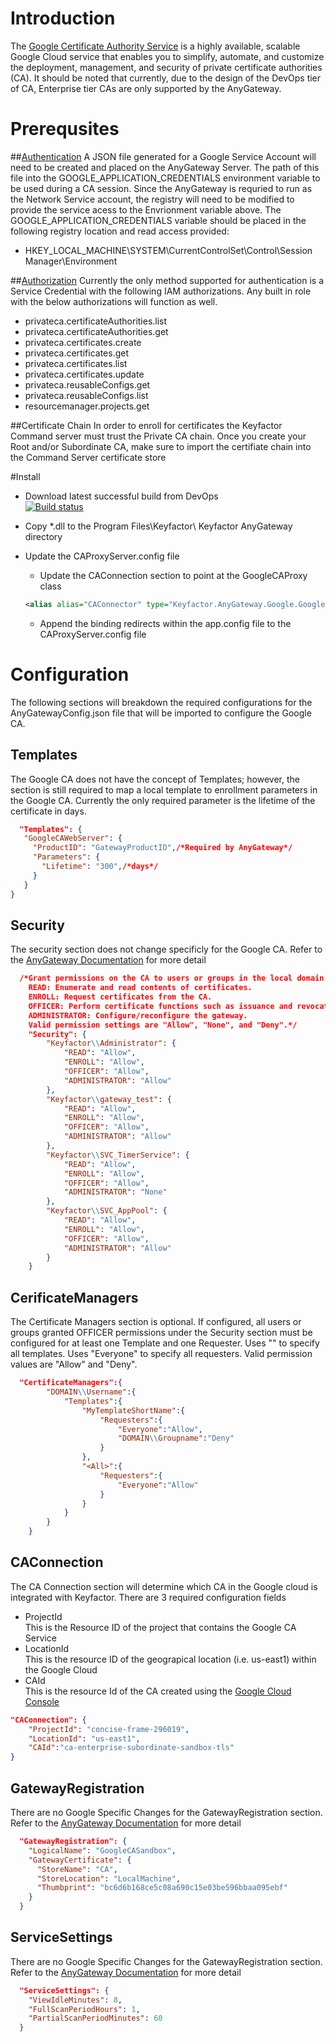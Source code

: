 # Introduction 
The  [Google Certificate Authority Service](https://cloud.google.com/certificate-authority-service) is a highly available, scalable Google Cloud service that enables you to simplify, automate, and customize the deployment, management, and security of private certificate authorities (CA).
It should be noted that currently, due to the design of the DevOps tier of CA, Enterprise tier CAs are only supported by the AnyGateway. 
# Prerequsites
##[Authentication](https://cloud.google.com/docs/authentication/production)
A JSON file generated for a Google Service Account will need to be created and placed on the AnyGateway Server. The path of this file into the GOOGLE_APPLICATION_CREDENTIALS environment variable to be used during a CA session. Since the 
AnyGateway is requried to run as the Network Service account, the registry will need to be modified to provide the service acess to the Envrionment variable above. The GOOGLE_APPLICATION_CREDENTIALS variable should be placed in the following 
registry location and read access provided:

* HKEY_LOCAL_MACHINE\SYSTEM\CurrentControlSet\Control\Session Manager\Environment

##[Authorization](https://cloud.google.com/certificate-authority-service/docs/reference/permissions-and-roles)
Currently the only method supported for authentication is a Service Credential with the following IAM authorizations. Any built in role with the below authorizations will function as well. 
* privateca.certificateAuthorities.list
* privateca.certificateAuthorities.get
* privateca.certificates.create
* privateca.certificates.get
* privateca.certificates.list
* privateca.certificates.update
* privateca.reusableConfigs.get
* privateca.reusableConfigs.list
* resourcemanager.projects.get

##Certificate Chain
In order to enroll for certificates the Keyfactor Command server must trust the Private CA chain.  Once you create your Root and/or Subordinate CA, make sure to import the certifiate chain into the Command Server certificate store

#Install
* Download latest successful build from DevOps  
[![Build status](https://devops.corp.keyfactor.com/MainCollection/SolutionEngineering/_apis/build/status/Integration-AnyGateway-GoogleCA)](https://devops.corp.keyfactor.com/MainCollection/SolutionEngineering/_build/latest?definitionId=152)

* Copy *.dll to the Program Files\Keyfactor\ Keyfactor AnyGateway directory

* Update the CAProxyServer.config file
  * Update the CAConnection section to point at the GoogleCAProxy class
  ```xml
  <alias alias="CAConnector" type="Keyfactor.AnyGateway.Google.GoogleCAProxy, GoogleCAProxy"/>
  ```
  * Append the binding redirects within the app.config file to the CAProxyServer.config file 


# Configuration
The following sections will breakdown the required configurations for the AnyGatewayConfig.json file that will be imported to configure the Google CA. 

## Templates
The Google CA does not have the concept of Templates; however, the section is still required to map a local template to enrollment parameters in the Google CA. Currently the only
 required parameter is the lifetime of the certificate in days. 
 ```json
   "Templates": {
    "GoogleCAWebServer": {
      "ProductID": "GatewayProductID",/*Required by AnyGateway*/
      "Parameters": {
        "Lifetime": "300",/*days*/
      }
    }
}
 ```
## Security
The security section does not change specificly for the Google CA.  Refer to the [AnyGateway Documentation](https://kfeaus00web-01.corp.keyfactor.com/keyfactordocs/AnyGateway/v20.9/Generic/Content/AnyGateway/Introduction.htm) for more detail
```json
  /*Grant permissions on the CA to users or groups in the local domain.
	READ: Enumerate and read contents of certificates.
	ENROLL: Request certificates from the CA.
	OFFICER: Perform certificate functions such as issuance and revocation. This is equivalent to "Issue and Manage" permission on the Microsoft CA.
	ADMINISTRATOR: Configure/reconfigure the gateway.
	Valid permission settings are "Allow", "None", and "Deny".*/
    "Security": {
        "Keyfactor\\Administrator": {
            "READ": "Allow",
            "ENROLL": "Allow",
            "OFFICER": "Allow",
            "ADMINISTRATOR": "Allow"
        },
        "Keyfactor\\gateway_test": {
            "READ": "Allow",
            "ENROLL": "Allow",
            "OFFICER": "Allow",
            "ADMINISTRATOR": "Allow"
        },		
        "Keyfactor\\SVC_TimerService": {
            "READ": "Allow",
            "ENROLL": "Allow",
            "OFFICER": "Allow",
            "ADMINISTRATOR": "None"
        },
        "Keyfactor\\SVC_AppPool": {
            "READ": "Allow",
            "ENROLL": "Allow",
            "OFFICER": "Allow",
            "ADMINISTRATOR": "Allow"
        }
    }
```
## CerificateManagers
The Certificate Managers section is optional.
	If configured, all users or groups granted OFFICER permissions under the Security section
	must be configured for at least one Template and one Requester. 
	Uses "<All>" to specify all templates. Uses "Everyone" to specify all requesters.
	Valid permission values are "Allow" and "Deny".
```json
  "CertificateManagers":{
		"DOMAIN\\Username":{
			"Templates":{
				"MyTemplateShortName":{
					"Requesters":{
						"Everyone":"Allow",
						"DOMAIN\\Groupname":"Deny"
					}
				},
				"<All>":{
					"Requesters":{
						"Everyone":"Allow"
					}
				}
			}
		}
	}
```
## CAConnection
The CA Connection section will determine which CA in the Google cloud is integrated with Keyfactor. There are 3 required configuration fields
* ProjectId  
This is the Resource ID of the project that contains the Google CA Service
* LocationId  
This is the resource ID of the geograpical location (i.e. us-east1) within the Google Cloud
* CAId  
This is the resource Id of the CA created using the [Google Cloud Console](https://console.cloud.google.com)

```json
"CAConnection": {
    "ProjectId": "concise-frame-296019",
    "LocationId": "us-east1",
    "CAId":"ca-enterprise-subordinate-sandbox-tls"
}
```
## GatewayRegistration
There are no Google Specific Changes for the GatewayRegistration section. Refer to the [AnyGateway Documentation](https://kfeaus00web-01.corp.keyfactor.com/keyfactordocs/AnyGateway/v20.9/Generic/Content/AnyGateway/Introduction.htm) for more detail
```json
  "GatewayRegistration": {
    "LogicalName": "GoogleCASandbox",
    "GatewayCertificate": {
      "StoreName": "CA",
      "StoreLocation": "LocalMachine",
      "Thumbprint": "bc6d6b168ce5c08a690c15e03be596bbaa095ebf"
    }
  }
```

## ServiceSettings
There are no Google Specific Changes for the GatewayRegistration section. Refer to the [AnyGateway Documentation](https://kfeaus00web-01.corp.keyfactor.com/keyfactordocs/AnyGateway/v20.9/Generic/Content/AnyGateway/Introduction.htm) for more detail
```json
  "ServiceSettings": {
    "ViewIdleMinutes": 8,
    "FullScanPeriodHours": 1,
	"PartialScanPeriodMinutes": 60
  }
```
